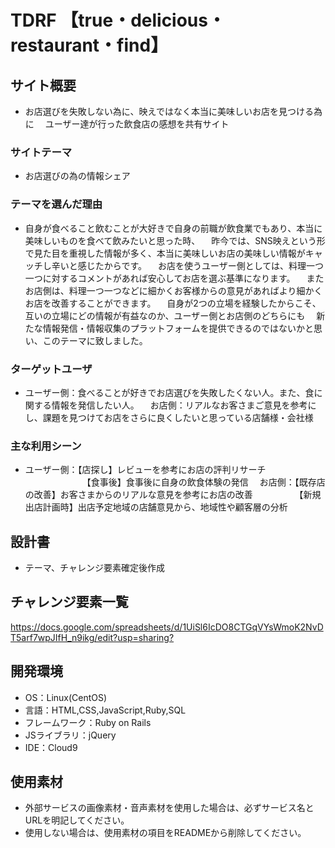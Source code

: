 # TDRF 【true・delicious・restaurant・find】

## サイト概要
* お店選びを失敗しない為に、映えではなく本当に美味しいお店を見つける為に
　ユーザー達が行った飲食店の感想を共有サイト

### サイトテーマ
* お店選びの為の情報シェア

### テーマを選んだ理由
* 自身が食べること飲むことが大好きで自身の前職が飲食業でもあり、本当に美味しいものを食べて飲みたいと思った時、
　昨今では、SNS映えという形で見た目を重視した情報が多く、本当に美味しいお店の美味しい情報がキャッチし辛いと感じたからです。
　お店を使うユーザー側としては、料理一つ一つに対するコメントがあれば安心してお店を選ぶ基準になります。
　またお店側は、料理一つ一つなどに細かくお客様からの意見があればより細かくお店を改善することができます。
　自身が2つの立場を経験したからこそ、互いの立場にどの情報が有益なのか、ユーザー側とお店側のどちらにも
　新たな情報発信・情報収集のプラットフォームを提供できるのではないかと思い、このテーマに致しました。

### ターゲットユーザ
* ユーザー側：食べることが好きでお店選びを失敗したくない人。また、食に関する情報を発信したい人。
　お店側：リアルなお客さまご意見を参考にし、課題を見つけてお店をさらに良くしたいと思っている店舗様・会社様

### 主な利用シーン
* ユーザー側：【店探し】レビューを参考にお店の評判リサーチ
　　　　　　　【食事後】食事後に自身の飲食体験の発信
　お店側：【既存店の改善】お客さまからのリアルな意見を参考にお店の改善
　　　　　【新規出店計画時】出店予定地域の店舗意見から、地域性や顧客層の分析

## 設計書
* テーマ、チャレンジ要素確定後作成

## チャレンジ要素一覧
<https://docs.google.com/spreadsheets/d/1UiSl6IcDO8CTGqVYsWmoK2NvDT5arf7wpJIfH_n9ikg/edit?usp=sharing?>

## 開発環境
- OS：Linux(CentOS)
- 言語：HTML,CSS,JavaScript,Ruby,SQL
- フレームワーク：Ruby on Rails
- JSライブラリ：jQuery
- IDE：Cloud9

## 使用素材
- 外部サービスの画像素材・音声素材を使用した場合は、必ずサービス名とURLを明記してください。
- 使用しない場合は、使用素材の項目をREADMEから削除してください。